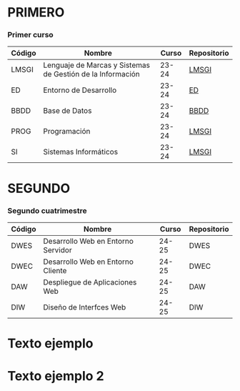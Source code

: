 # PRIMERO
### Primer curso

Código | Nombre | Curso | Repositorio |
-- | - | - | - |
LMSGI | Lenguaje de Marcas y Sistemas de Gestión de la Información | 23-24 | [LMSGI](https://github.com/JoseDanielRomanSantana/LMSGI)
ED | Entorno de Desarrollo | 23-24 | [ED](https://github.com/JoseDanielRomanSantana/ED)
BBDD | Base de Datos | 23-24 | [BBDD](https://github.com/JoseDanielRomanSantana/BBDD)
PROG | Programación | 23-24 | [LMSGI](https://github.com/JoseDanielRomanSantana/PROG)
SI | Sistemas Informáticos | 23-24 | [LMSGI](https://github.com/JoseDanielRomanSantana/SI)

# SEGUNDO
### Segundo cuatrimestre

Código | Nombre | Curso | Repositorio |
-- | - | - | - |
DWES | Desarrollo Web en Entorno Servidor | 24-25 | DWES
DWEC | Desarrollo Web en Entorno Cliente | 24-25 | DWEC
DAW | Despliegue de Aplicaciones Web | 24-25 | DAW
DIW | Diseño de Interfces Web | 24-25 | DIW

# Texto ejemplo
# Texto ejemplo 2
